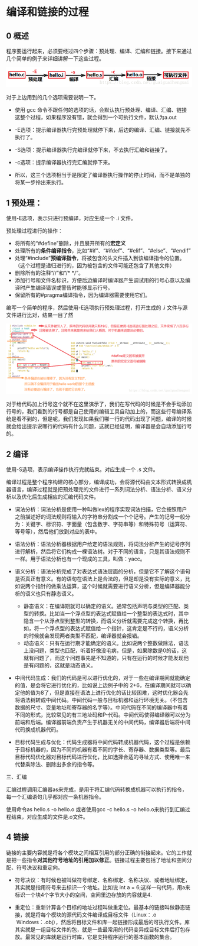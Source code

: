 # 编译和链接的过程

## 0 概述


程序要运行起来，必须要经过四个步骤：预处理、编译、汇编和链接。接下来通过几个简单的例子来详细讲解一下这些过程。

![](2021-03-03-19-44-57.png)

对于上边用到的几个选项需要说明一下。

* 使用 gcc 命令不跟任何的选项的话，会默认执行预处理、编译、汇编、链接这整个过程，如果程序没有错，就会得到一个可执行文件，默认为a.out

* -E选项：提示编译器执行完预处理就停下来，后边的编译、汇编、链接就先不执行了。

* -S选项：提示编译器执行完编译就停下来，不去执行汇编和链接了。

* -c选项：提示编译器执行完汇编就停下来。

* 所以，这三个选项相当于是限定了编译器执行操作的停止时间，而不是单独的将某一步拎出来执行。




## 1 预处理：

使用-E选项，表示只进行预编译，对应生成一个 .i 文件。

预处理过程进行的操作：

* 将所有的“#define”删除，并且展开所有的**宏定义**
* 处理所有的**条件编译指令**，比如“#if”、“#ifdef”、“#elif”、“#else”、“#endif”
* 处理“#include”**预编译指令**，将被包含的头文件插入到该编译指令的位置。（这个过程是递归进行的，因为被包含的文件可能还包含了其他文件）
* 删除所有的注释“//”和“/* */”。
* 添加行号和文件名标识，方便后边编译时编译器产生调试用的行号心意以及编译时产生编译错误或警告时能够显示行号。
* 保留所有的#pragma编译指令，因为编译器需要使用它们。

编写一个简单的程序，然后使用-E选项执行预处理过程，打开生成的 .i 文件与源文件进行比对，结果一目了然

![](2021-03-03-19-49-02.png)

对于给代码加上行号这个就不在这里演示了，我们在写代码的时候是不会手动添加行号的，我们看到的行号都是自己使用的编辑工具自动加上的，而这些行号编译系统是看不到的，但是呢，我们发现如果我们哪一行的代码出现了问题，编译的时候就会给出提示说哪行的代码有什么问题，这就已经证明，编译器是会自动添加行号的。

## 2 编译

使用-S选项，表示编译操作执行完就结束。对应生成一个 .s 文件。

编译过程是整个程序构建的核心部分，编译成功，会将源代码由文本形式转换成机器语言，编译过程就是把预处理完的文件进行一系列词法分析、语法分析、语义分析以及优化后生成相应的汇编代码文件。

* 词法分析：词法分析是使用一种叫做lex的程序实现词法扫描，它会按照用户之前描述好的词法规则将输入的字符串分割成一个个记号。产生的记号一般分为：关键字、标识符、字面量（包含数字、字符串等）和特殊符号（运算符、等号等），然后他们放到对应的表中。
* 语法分析：语法分析器根据用户给定的语法规则，将词法分析产生的记号序列进行解析，然后将它们构成一棵语法树。对于不同的语言，只是其语法规则不一样。用于语法分析也有一个现成的工具，叫做：yacc。
* 语义分析：语法分析完成了对表达式语法层面的分析，但是它不了解这个语句是否真正有意义。有的语句在语法上是合法的，但是却是没有实际的意义，比如说两个指针的做乘法运算，这个时候就需要进行语义分析，但是编译器能分析的语义也只有静态语义。
    * 静态语义：在编译期就可以确定的语义。通常包括声明与类型的匹配、类型的转换。比如当一个浮点型的表达式赋值给一个整型的表达式时，其中隐含一个从浮点型到整型的转换，而语义分析就需要完成这个转换，再比如，将一个浮点型的表达式赋值给一个指针，这肯定是不行的，语义分析的时候就会发现两者类型不匹配，编译器就会报错。
    * 动态语义：只有在运行期才能确定的语义。比如说两个整数做除法，语法上没问题，类型也匹配，听着好像没毛病，但是，如果除数是0的话，这就有问题了，而这个问题事先是不知道的，只有在运行的时候才能发现他是有问题的，这就是动态语义。

* 中间代码生成：我们的代码是可以进行优化的，对于一些在编译期间就能确定的值，是会将它进行优化的，比如说上边例子中的 2+6，在编译期间就可以确定他的值为8了，但是直接在语法上进行优化的话比较困难，这时优化器会先将语法树转成中间代码。中间代码一般与目标机器和运行环境无关。（不包含数据的尺寸、变量地址和寄存器的名字等）。中间代码在不同的编译器中有着不同的形式，比较常见的有三地址码和P-代码。中间代码使得编译器可以分为前端和后端。编译器前端负责产生于机器无关的中间代码，编译器后端将中间代码换成机器代码。

* 目标代码生成与优化：代码生成器将中间代码转成机器代码，这个过程是依赖于目标机器的，因为不同的机器有着不同的字长、寄存器、数据类型等。最后目标代码优化器对目标代码进行优化，比如选择合适的寻址方式、使用唯一来代替乘除法、删除出多余的指令等。

三、汇编

汇编过程调用汇编器as来完成，是用于将汇编代码转换成机器可以执行的指令，每一个汇编语句几乎都对应一条机器指令。

使用命令as hello.s -o hello.o 或者使用gcc -c hello.s -o hello.o来执行到汇编过程结束，对应生成的文件是.o文件。

## 4 链接

链接的主要内容就是将各个模块之间相互引用的部分正确的衔接起来。它的工作就是把一些指令**对其他符号地址的引用加以修正**。链接过程主要包括了地址和空间分配、符号决议和重定向。

* 符号决议：有时候也被叫做符号绑定、名称绑定、名称决议、或者地址绑定，其实就是指用符号来去标识一个地址。比如说 int a = 6;这样一句代码，用a来标识一个块4个字节大小的空间，空间里边存放的内容就是4.

* 重定位：重新计算各个目标的地址过程叫做重定位。最基本的链接叫做静态链接，就是将每个模块的源代码文件编译成目标文件（Linux：.o  Windows：.obj），然后将目标文件和库一起链接形成最后的可执行文件。库其实就是一组目标文件的包，就是一些最常用的代码变异成目标文件后打包存放。最常见的库就是运行时库，它是支持程序运行的基本函数的集合。
